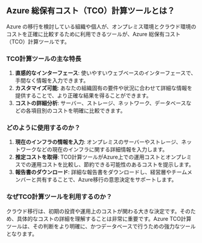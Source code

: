 ## Azure 総保有コスト（TCO）計算ツールとは？

Azure の移行を検討している組織や個人が、オンプレミス環境とクラウド環境のコストを正確に比較するために利用できるツールが、Azure 総保有コスト（TCO）計算ツールです。

### TCO計算ツールの主な特長

1. **直感的なインターフェース**: 使いやすいウェブベースのインターフェースで、手間なく情報を入力できます。
2. **カスタマイズ可能**: あなたの組織固有の要件や状況に合わせて詳細な情報を提供することで、より正確な結果を得ることができます。
3. **コストの詳細分析**: サーバー、ストレージ、ネットワーク、データベースなどの各項目別のコストを明確に比較できます。

### どのように使用するのか？

1. **現在のインフラの情報を入力**: オンプレミスのサーバーやストレージ、ネットワークなどの現在のインフラに関する詳細情報を入力します。
2. **推定コストを取得**: TCO計算ツールがAzure上での運用コストとオンプレミスでの運用コストを比較し、節約できる可能性のあるコストを提示します。
3. **報告書のダウンロード**: 詳細な報告書をダウンロードし、経営層やチームメンバーと共有することで、Azure移行の意思決定をサポートします。

### なぜTCO計算ツールを利用するのか？

クラウド移行は、初期の投資や運用上のコストが関わる大きな決定です。そのため、具体的なコストの詳細を理解することは非常に重要です。Azure TCO計算ツールは、その判断をより明確に、かつデータベースで行うための強力なツールとなります。